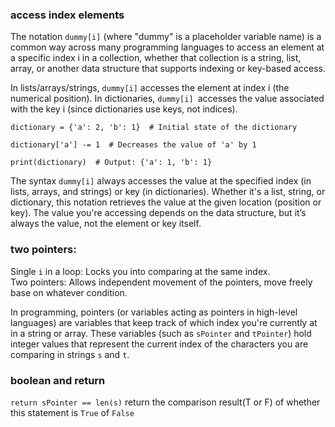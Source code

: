 <!-- 


# Heading 1
## Heading 2
### Heading 3

**This text is bold**
*This text is italic*

- Item 1
- Item 2
  - Subitem 1
  - Subitem 2

1. First item
2. Second item
3. Third item

[OpenAI](https://www.openai.com)



 -->

### access index elements    
The notation `dummy[i]` (where "dummy" is a placeholder variable name) is a common way across many programming languages to access an element at a specific index i in a collection, whether that collection is a string, list, array, or another data structure that supports indexing or key-based access.

In lists/arrays/strings, `dummy[i]` accesses the element at index i (the numerical position).
In dictionaries, `dummy[i] `accesses the value associated with the key i (since dictionaries use keys, not indices).

```
dictionary = {'a': 2, 'b': 1}  # Initial state of the dictionary

dictionary['a'] -= 1  # Decreases the value of 'a' by 1

print(dictionary)  # Output: {'a': 1, 'b': 1} 
```

The syntax `dummy[i]` always accesses the value at the specified index (in lists, arrays, and strings) or key (in dictionaries). Whether it's a list, string, or dictionary, this notation retrieves the value at the given location (position or key). The value you're accessing depends on the data structure, but it’s always the value, not the element or key itself.

### two pointers:
Single `i` in a loop: Locks you into comparing at the same index.\
Two pointers: Allows independent movement of the pointers, move freely base on whatever condition.

In programming, pointers (or variables acting as pointers in high-level languages) are variables that keep track of which index you're currently at in a string or array. These variables (such as `sPointer` and `tPointer`) hold integer values that represent the current index of the characters you are comparing in strings `s` and `t`.

### boolean and return
`return sPointer == len(s)` return the comparison result(T or F) of whether this statement is `True` of `False`

<!-- x -->